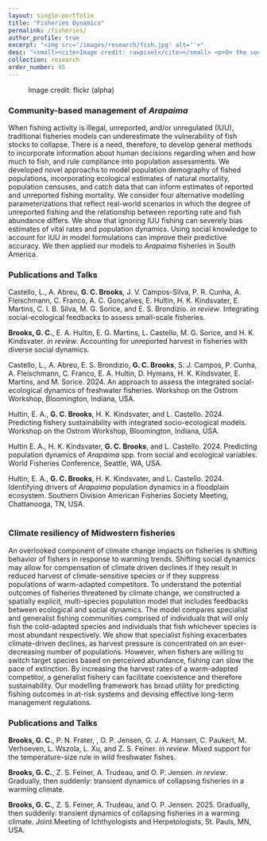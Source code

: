 ```yaml
---
layout: single-portfolio
title: "Fisheries Dynamics"
permalink: /fisheries/
author_profile: true
excerpt: "<img src='/images/research/fish.jpg' alt=''>"
desc: "<small><cite>Image credit: rawpixel</cite></small> <p>On the social and ecological sustainability of fishing</p>"
collection: research
order_number: 45
---
```


<figure class="align-right">
  <img src="{{ site.url }}{{ site.baseurl }}/images/research/flounder.jpg" alt="">
  <figcaption>Image credit: flickr (alpha)</figcaption>
</figure> 

### Community-based management of _Arapaima_
When fishing activity is illegal, unreported, and/or unregulated (IUU), traditional fisheries models can underestimate the vulnerability of fish stocks to collapse. There is a need, therefore, to develop general methods to incorporate information about human decisions regarding when and how much to fish, and rule compliance into population assessments. We developed novel approachs to model population demography of fished populations, incorporating ecological estimates of natural mortality, population censuses, and catch data that can inform estimates of reported and unreported fishing mortality. We consider four alternative modelling parameterizations that reflect real-world scenarios in which the degree of unreported fishing and the relationship between reporting rate and fish abundance differs. We show that ignoring IUU fishing can severely bias estimates of vital rates and population dynamics. Using social knowledge to account for IUU in model formulations can improve their predictive accuracy. We then applied our models to _Arapaima_ fisheries in South America.

### Publications and Talks
Castello, L., A. Abreu, **G. C. Brooks**, J. V. Campos-Silva, P. R. Cunha, A. Fleischmann, C. Franco, A. C. Gonçalves, E. Hultin, H. K. Kindsvater, E. Martins, C. I. B. Silva, M. G. Sorice, and E. S. Brondizio. _in review_. Integrating social-ecological feedbacks to assess small-scale fisheries.

**Brooks, G. C.**, E. A. Hultin, E. G. Martins, L. Castello, M. G. Sorice, and H. K. Kindsvater.  _in review_. Accounting for unreported harvest in fisheries with diverse social dynamics. 

Castello, L., A. Abreu,  E. S. Brondizio, **G. C. Brooks**, S. J. Campos, P. Cunha, A. Fleischmann, C. Franco, E. A. Hultin, D. Hymans, H. K. Kindsvater, E. Martins, and M. Sorice. 2024. An approach to assess the integrated social-ecological dynamics of freshwater fisheries. Workshop on the Ostrom Workshop, Bloomington, Indiana, USA.

Hultin, E. A., **G. C. Brooks**, H. K. Kindsvater, and L. Castello. 2024. Predicting fishery sustainability with integrated socio-ecological models. Workshop on the Ostrom Workshop, Bloomington, Indiana, USA.

Hultin E. A., H. K. Kindsvater, **G. C. Brooks**, and L. Castello. 2024. Predicting population dynamics of _Arapaima_ spp. from social and ecological variables. World Fisheries Conference, Seattle, WA, USA.

Hultin, E. A., **G. C. Brooks**, H. K. Kindsvater, and L. Castello. 2024. Identifying drivers of _Arapaima_ population dynamics in a floodplain ecosystem. Southern Division American Fisheries Society Meeting, Chattanooga, TN, USA.
</br>
</br>

### Climate resiliency of Midwestern fisheries
An overlooked component of climate change impacts on fisheries is shifting behavior of fishers in response to warming trends. Shifting social dynamics may allow for compensation of climate driven declines if they result in reduced harvest of climate-sensitive species or if they suppress populations of warm-adapted competitors. To understand the potential outcomes of fisheries threatened by climate change, we constructed a spatially explicit, multi-species population model that includes feedbacks between ecological and social dynamics. The model compares specialist and generalist fishing communities comprised of individuals that will only fish the cold-adapted species and individuals that fish whichever species is most abundant respectively. We show that specialist fishing exacerbates climate-driven declines, as harvest pressure is concentrated on an ever-decreasing number of populations. However, when fishers are willing to switch target species based on perceived abundance, fishing can slow the pace of extinction. By increasing the harvest rates of a warm-adapted competitor, a generalist fishery can facilitate coexistence and therefore sustainability. Our modelling framework has broad utility for predicting fishing outcomes in at-risk systems and devising effective long-term management regulations.

### Publications and Talks
**Brooks, G. C.**, P. N. Frater, , O. P. Jensen, G. J. A. Hansen, C. Paukert, M. Verhoeven, L. Wszola, L. Xu, and Z. S. Feiner. _in review_. Mixed support for the temperature-size rule in wild freshwater fishes.

**Brooks, G. C.**, Z. S. Feiner, A. Trudeau, and O. P. Jensen. _in review_. Gradually, then suddenly: transient dynamics of collapsing fisheries in a warming climate.

**Brooks, G. C.**, Z. S. Feiner, A. Trudeau, and O. P. Jensen. 2025. Gradually, then suddenly: transient dynamics of collapsing fisheries in a warming climate. Joint Meeting of Ichthyologists and Herpetologists, St. Pauls, MN, USA.
